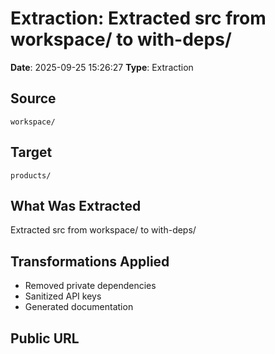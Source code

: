 # Extraction: Extracted src from workspace/ to with-deps/

**Date**: 2025-09-25 15:26:27
**Type**: Extraction

## Source
`workspace/`

## Target
`products/`

## What Was Extracted
Extracted src from workspace/ to with-deps/

## Transformations Applied
- Removed private dependencies
- Sanitized API keys
- Generated documentation

## Public URL

